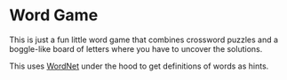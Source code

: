# Word Game

This is just a fun little word game that combines crossword puzzles and a boggle-like board of letters where you have to uncover the solutions.

This uses [WordNet](https://wordnet.princeton.edu/) under the hood to get definitions of words as hints.
